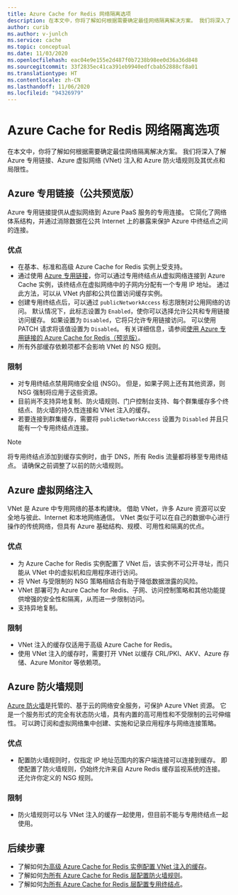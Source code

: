 ```yaml
---
title: Azure Cache for Redis 网络隔离选项
description: 在本文中，你将了解如何根据需要确定最佳网络隔离解决方案。 我们将深入了解 Azure 专用链接、Azure 虚拟网络 (VNet) 注入和 Azure 防火墙规则及其优点和局限性。
author: curib
ms.author: v-junlch
ms.service: cache
ms.topic: conceptual
ms.date: 11/03/2020
ms.openlocfilehash: eac04e9e155e2d487f0b7238b98ee0d36a36d848
ms.sourcegitcommit: 33f2835ec41ca391eb9940edfcbab52888cf8a01
ms.translationtype: HT
ms.contentlocale: zh-CN
ms.lasthandoff: 11/06/2020
ms.locfileid: "94326979"
---
```

# <a name="azure-cache-for-redis-network-isolation-options"></a>Azure Cache for Redis 网络隔离选项 
在本文中，你将了解如何根据需要确定最佳网络隔离解决方案。 我们将深入了解 Azure 专用链接、Azure 虚拟网络 (VNet) 注入和 Azure 防火墙规则及其优点和局限性。  

## <a name="azure-private-link-public-preview"></a>Azure 专用链接（公共预览版） 
Azure 专用链接提供从虚拟网络到 Azure PaaS 服务的专用连接。 它简化了网络体系结构，并通过消除数据在公共 Internet 上的暴露来保护 Azure 中终结点之间的连接。 

### <a name="advantages"></a>优点
* 在基本、标准和高级 Azure Cache for Redis 实例上受支持。 
* 通过使用 [Azure 专用链接](../private-link/private-link-overview.md)，你可以通过专用终结点从虚拟网络连接到 Azure Cache 实例，该终结点在虚拟网络中的子网内分配有一个专用 IP 地址。 通过此方法，可以从 VNet 内部和公共位置访问缓存实例。  
* 创建专用终结点后，可以通过 `publicNetworkAccess` 标志限制对公用网络的访问。 默认情况下，此标志设置为 `Enabled`，使你可以选择允许公共和专用链接访问缓存。 如果设置为 `Disabled`，它将只允许专用链接访问。 可以使用 PATCH 请求将该值设置为 `Disabled`。 有关详细信息，请参阅[使用 Azure 专用链接的 Azure Cache for Redis（预览版）](cache-private-link.md)。 
* 所有外部缓存依赖项都不会影响 VNet 的 NSG 规则。

### <a name="limitations"></a>限制 
* 对专用终结点禁用网络安全组 (NSG)。 但是，如果子网上还有其他资源，则 NSG 强制将应用于这些资源。
* 目前尚不支持异地复制、防火墙规则、门户控制台支持、每个群集缓存多个终结点、防火墙的持久性连接和 VNet 注入的缓存。 
* 若要连接到群集缓存，需要将 `publicNetworkAccess` 设置为 `Disabled` 并且只能有一个专用终结点连接。

> [!NOTE]
> 将专用终结点添加到缓存实例时，由于 DNS，所有 Redis 流量都将移至专用终结点。
> 请确保之前调整了以前的防火墙规则。  
>
>

## <a name="azure-virtual-network-injection"></a>Azure 虚拟网络注入 
VNet 是 Azure 中专用网络的基本构建块。 借助 VNet，许多 Azure 资源可以安全地与彼此、Internet 和本地网络通信。 VNet 类似于可以在自己的数据中心进行操作的传统网络，但具有 Azure 基础结构、规模、可用性和隔离的优点。 

### <a name="advantages"></a>优点
* 为 Azure Cache for Redis 实例配置了 VNet 后，该实例不可公开寻址，而只能从 VNet 中的虚拟机和应用程序进行访问。  
* 将 VNet 与受限制的 NSG 策略相结合有助于降低数据泄露的风险。 
* VNet 部署可为 Azure Cache for Redis、子网、访问控制策略和其他功能提供增强的安全性和隔离，从而进一步限制访问。 
* 支持异地复制。 

### <a name="limitations"></a>限制
* VNet 注入的缓存仅适用于高级 Azure Cache for Redis。 
* 使用 VNet 注入的缓存时，需要打开 VNet 以缓存 CRL/PKI、AKV、Azure 存储、Azure Monitor 等依赖项。  


## <a name="azure-firewall-rules"></a>Azure 防火墙规则
[Azure 防火墙](../firewall/overview.md)是托管的、基于云的网络安全服务，可保护 Azure VNet 资源。 它是一个服务形式的完全有状态防火墙，具有内置的高可用性和不受限制的云可伸缩性。 可以跨订阅和虚拟网络集中创建、实施和记录应用程序与网络连接策略。  

### <a name="advantages"></a>优点
* 配置防火墙规则时，仅指定 IP 地址范围内的客户端连接可以连接到缓存。 即使配置了防火墙规则，仍始终允许来自 Azure Redis 缓存监视系统的连接。 还允许你定义的 NSG 规则。  

### <a name="limitations"></a>限制
* 防火墙规则可以与 VNet 注入的缓存一起使用，但目前不能与专用终结点一起使用。 


## <a name="next-steps"></a>后续步骤
* 了解如何[为高级 Azure Cache for Redis 实例配置 VNet 注入的缓存](cache-how-to-premium-vnet.md)。  
* 了解如何[为所有 Azure Cache for Redis 层配置防火墙规则](cache-configure.md#firewall)。 
* 了解如何[为所有 Azure Cache for Redis 层配置专用终结点](cache-private-link.md)。


